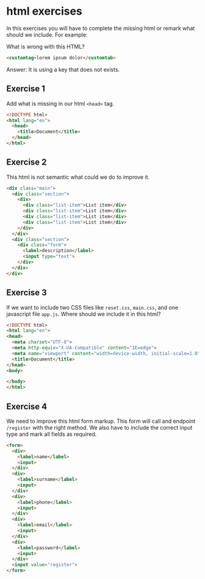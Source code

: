 # html exercises

In this exercises you will have to complete the missing html or remark what should we include. For example:

What is wrong with this HTML?

```html
<customtag>lorem ipsum dolor</customtab>
```

Answer: It is using a key that does not exists.

## Exercise 1

Add what is missing in our html `<head>` tag.

```html
<!DOCTYPE html>
<html lang="en">
  <head>
    <title>Document</title>
  </head>
</html>
```

## Exercise 2

This html is not semantic what could we do to improve it.

```html
<div class="main">
  <div class="section">
    <div>
      <div class="list-item">List item</div>
      <div class="list-item">List item</div>
      <div class="list-item">List item</div>
      <div class="list-item">List item</div>
    </div>
  </div>
  <div class="section">
    <div class="form">
      <label>description</label>
      <input type="text">
    </div>
  </div>
</div>
```

## Exercise 3

If we want to include two CSS files like `reset.css`, `main.css`, and one javascript file `app.js`. Where should we include it in this html?

```html
<!DOCTYPE html>
<html lang="en">
<head>
  <meta charset="UTF-8">
  <meta http-equiv="X-UA-Compatible" content="IE=edge">
  <meta name="viewport" content="width=device-width, initial-scale=1.0">
  <title>Document</title>
</head>
<body>

</body>
</html>
```

## Exercise 4

We need to improve this html form markup. This form will call and endpoint `/register` with the right method. We also have to include the correct input type and mark all fields as required.

```html
<form>
  <div>
    <label>name</label>
    <input>
  </div>
  <div>
    <label>surname</label>
    <input>
  </div>
  <div>
    <label>phone</label>
    <input>
  </div>
  <div>
    <label>email</label>
    <input>
  </div>
  <div>
    <label>password</label>
    <input>
  </div>
  <input value="register">
</form>
```
